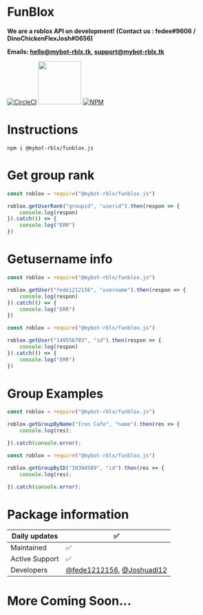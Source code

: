 # FunBlox
**We are a roblox API on development! (Contact us : fedee#9606 / DinoChickenFlexJosh#0656)**

**Emails: hello@mybot-rblx.tk, support@mybot-rblx.tk**


[![CircleCI](https://circleci.com/gh/mybot-rblx/FunBlox/tree/main.svg?style=svg)](https://circleci.com/gh/mybot-rblx/FunBlox/tree/main)   [<img src="https://i.ibb.co/S6XXfxW/0001-4390861584-20210716-002953-0000.png" width="100"/>](https://discord.gg/uxfTMgRmTt)  [![NPM](https://nodei.co/npm/@mybot-rblx/funblox.js.png)](https://nodei.co/npm/@mybot-rblx/funblox.js/)




# Instructions

```
npm i @mybot-rblx/funblox.js
```
# Get group rank

```js
const roblox = require("@mybot-rblx/funblox.js")

roblox.getUserRank("groupid", "userid").then(respon => {
    console.log(respon)
}).catch(() => {
    console.log("ERR")
})
```

# Getusername info

```js
const roblox = require("@mybot-rblx/funblox.js")

roblox.getUser("fede1212156", "username").then(respon => {
    console.log(respon)
}).catch(() => {
    console.log("ERR")
})
```

```js
const roblox = require("@mybot-rblx/funblox.js")

roblox.getUser("149556783", "id").then(respon => {
    console.log(respon)
}).catch(() => {
    console.log("ERR")
})
```
# Group Examples

```js
const roblox = require("@mybot-rblx/funblox.js")

roblox.getGroupByName("Iron Cafe", "name").then(res => {
    console.log(res);

}).catch(console.error);
```

```js
const roblox = require("@mybot-rblx/funblox.js")

roblox.getGroupByID("10394589", "id").then(res => {
    console.log(res);

}).catch(console.error);

```

# Package information
| Daily updates  | ✅ |
| ------- | ------------------ |
| Maintained  | ✅ |
| Active Support   | ✅        |
| Developers | [@fede1212156](https://www.roblox.com/users/835364986/profile), [@Joshuadl12](https://www.roblox.com/users/156711358/profile) |


# More Coming Soon...
